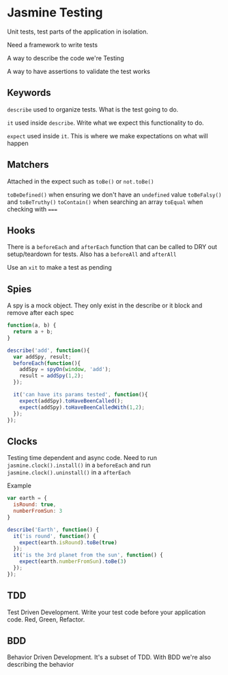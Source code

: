# Jasmine Testing
Unit tests, test parts of the application in isolation.

Need a framework to write tests

A way to describe the code we're Testing

A way to have assertions to validate the test works

## Keywords

`describe` used to organize tests. What is the test going to do.

`it` used inside `describe`. Write what we expect this functionality to do.

`expect` used inside `it`. This is where we make expectations on what will happen

## Matchers

Attached in the expect such as `toBe()` or `not.toBe()`

`toBeDefined()` when ensuring we don't have an `undefined` value
`toBeFalsy()` and `toBeTruthy()`
`toContain()` when searching an array
`toEqual` when checking with `===`  

## Hooks

There is a `beforeEach` and `afterEach` function that can be called to DRY out setup/teardown for tests. Also has a `beforeAll` and `afterAll`

Use an `xit` to make a test as pending

## Spies

A spy is a mock object. They only exist in the describe or it block and remove after each spec

```javascript
function(a, b) {
  return a + b;
}

describe('add', function(){
  var addSpy, result;
  beforeEach(function(){
    addSpy = spyOn(window, 'add');
    result = addSpy(1,2);
  });

  it('can have its params tested', function(){
    expect(addSpy).toHaveBeenCalled();
    expect(addSpy).toHaveBeenCalledWith(1,2);
  });
});
```

## Clocks

Testing time dependent and async code. Need to run `jasmine.clock().install()` in a `beforeEach` and run `jasmine.clock().uninstall()` in a `afterEach`

Example
```javascript
var earth = {
  isRound: true,
  numberFromSun: 3
}

describe('Earth', function() {
  it('is round', function() {
    expect(earth.isRound).toBe(true)
  });
  it('is the 3rd planet from the sun', function() {
    expect(earth.numberFromSun).toBe(3)
  });
});
```

## TDD

Test Driven Development. Write your test code before your application code. Red, Green, Refactor.


## BDD

Behavior Driven Development. It's a subset of TDD. With BDD we're also describing the behavior
